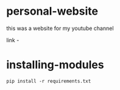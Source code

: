 # personal-website
this was a website for my youtube channel

link -

# installing-modules 
`pip install -r requirements.txt`

